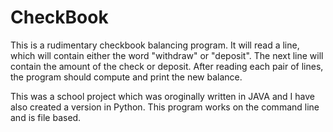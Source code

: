 # CheckBook
This is a rudimentary checkbook balancing program. It will read a line, which will contain either
the word "withdraw" or "deposit". The next line will contain the amount of the check or deposit.
After reading each pair of lines, the program should compute and print the new balance.

This was a school project which was oroginally written in JAVA and I have also created a version 
in Python. This program works on the command line and is file based.
